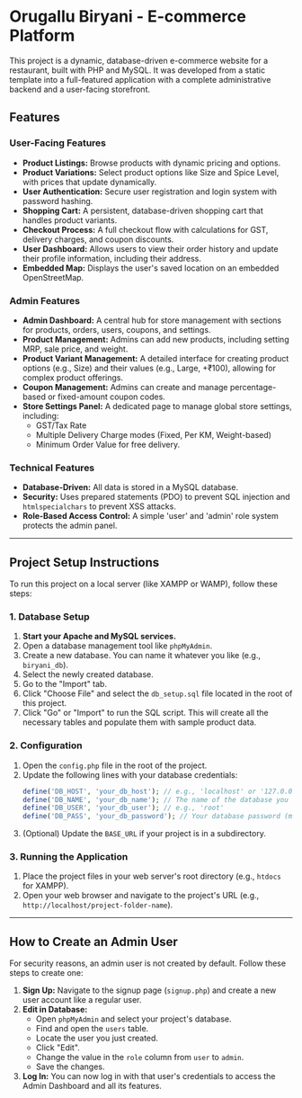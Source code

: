 # Orugallu Biryani - E-commerce Platform

This project is a dynamic, database-driven e-commerce website for a restaurant, built with PHP and MySQL. It was developed from a static template into a full-featured application with a complete administrative backend and a user-facing storefront.

## Features

### User-Facing Features
- **Product Listings:** Browse products with dynamic pricing and options.
- **Product Variations:** Select product options like Size and Spice Level, with prices that update dynamically.
- **User Authentication:** Secure user registration and login system with password hashing.
- **Shopping Cart:** A persistent, database-driven shopping cart that handles product variants.
- **Checkout Process:** A full checkout flow with calculations for GST, delivery charges, and coupon discounts.
- **User Dashboard:** Allows users to view their order history and update their profile information, including their address.
- **Embedded Map:** Displays the user's saved location on an embedded OpenStreetMap.

### Admin Features
- **Admin Dashboard:** A central hub for store management with sections for products, orders, users, coupons, and settings.
- **Product Management:** Admins can add new products, including setting MRP, sale price, and weight.
- **Product Variant Management:** A detailed interface for creating product options (e.g., Size) and their values (e.g., Large, +₹100), allowing for complex product offerings.
- **Coupon Management:** Admins can create and manage percentage-based or fixed-amount coupon codes.
- **Store Settings Panel:** A dedicated page to manage global store settings, including:
  - GST/Tax Rate
  - Multiple Delivery Charge modes (Fixed, Per KM, Weight-based)
  - Minimum Order Value for free delivery.

### Technical Features
- **Database-Driven:** All data is stored in a MySQL database.
- **Security:** Uses prepared statements (PDO) to prevent SQL injection and `htmlspecialchars` to prevent XSS attacks.
- **Role-Based Access Control:** A simple 'user' and 'admin' role system protects the admin panel.

---

## Project Setup Instructions

To run this project on a local server (like XAMPP or WAMP), follow these steps:

### 1. Database Setup

1.  **Start your Apache and MySQL services.**
2.  Open a database management tool like `phpMyAdmin`.
3.  Create a new database. You can name it whatever you like (e.g., `biryani_db`).
4.  Select the newly created database.
5.  Go to the "Import" tab.
6.  Click "Choose File" and select the `db_setup.sql` file located in the root of this project.
7.  Click "Go" or "Import" to run the SQL script. This will create all the necessary tables and populate them with sample product data.

### 2. Configuration

1.  Open the `config.php` file in the root of the project.
2.  Update the following lines with your database credentials:
    ```php
    define('DB_HOST', 'your_db_host'); // e.g., 'localhost' or '127.0.0.1'
    define('DB_NAME', 'your_db_name'); // The name of the database you created in step 1
    define('DB_USER', 'your_db_user'); // e.g., 'root'
    define('DB_PASS', 'your_db_password'); // Your database password (might be empty by default in XAMPP)
    ```
3.  (Optional) Update the `BASE_URL` if your project is in a subdirectory.

### 3. Running the Application

1.  Place the project files in your web server's root directory (e.g., `htdocs` for XAMPP).
2.  Open your web browser and navigate to the project's URL (e.g., `http://localhost/project-folder-name`).

---

## How to Create an Admin User

For security reasons, an admin user is not created by default. Follow these steps to create one:

1.  **Sign Up:** Navigate to the signup page (`signup.php`) and create a new user account like a regular user.
2.  **Edit in Database:**
    - Open `phpMyAdmin` and select your project's database.
    - Find and open the `users` table.
    - Locate the user you just created.
    - Click "Edit".
    - Change the value in the `role` column from `user` to `admin`.
    - Save the changes.
3.  **Log In:** You can now log in with that user's credentials to access the Admin Dashboard and all its features.
